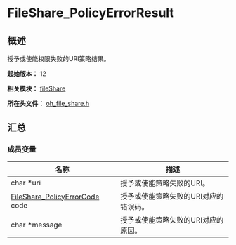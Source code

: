 # FileShare_PolicyErrorResult
<!--Kit: Core File Kit-->
<!--Subsystem: FileManagement-->
<!--Owner: @lvzhenjie; @hongjin-li_admin-->
<!--SE: @chenxi0605; @JerryH1011-->
<!--TSE: @leiyuqian-->

## 概述

授予或使能权限失败的URI策略结果。

**起始版本：** 12

**相关模块：** [fileShare](capi-fileshare.md)

**所在头文件：** [oh_file_share.h](capi-oh-file-share-h.md)

## 汇总

### 成员变量

| 名称 | 描述 |
| -- | -- |
| char *uri | 授予或使能策略失败的URI。 |
| [FileShare_PolicyErrorCode](capi-oh-file-share-h.md#fileshare_policyerrorcode) code | 授予或使能策略失败的URI对应的错误码。 |
| char *message | 授予或使能策略失败的URI对应的原因。 |


